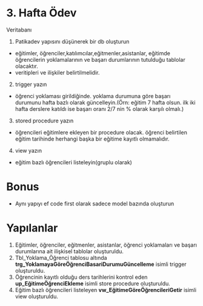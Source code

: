 # 3. Hafta Ödev
Veritabanı 
1. Patikadev yapısını düşünerek bir db oluşturun
  - eğitimler, öğrenciler,katılımcılar,eğitmenler,asistanlar, eğitimde öğrencilerin yoklamalarının ve başarı durumlarının tutulduğu tablolar olacaktır.
  - veritipleri ve ilişkiler belirtilmelidir.
2. trigger yazın
  - öğrenci yoklaması girildiğinde. yoklama durumuna göre başarı durumunu hafta bazlı olarak güncelleyin.(Örn: eğitim 7 hafta olsun. ilk iki hafta derslere katıldı ise başarı oranı 2/7 nin % olarak karşılı olmalı.)
3. stored procedure yazın
  - öğrencileri eğitimlere ekleyen bir procedure olacak. öğrenci belirtilen eğitim tarihinde herhangi başka bir eğitime kayıtlı olmamalıdır.
4. view yazın
  - eğitim bazlı öğrencileri listeleyin(gruplu olarak)

# Bonus
- Aynı yapıyı ef code first olarak sadece model bazında oluşturun

# Yapılanlar

1. Eğitimler, öğrenciler, eğitmenler, asistanlar, öğrenci yoklamaları ve başarı durumlarına ait ilişkisel tablolar oluşturuldu.
2. Tbl_Yoklama_Öğrenci tablosu altında **trg_YoklamayaGöreÖğrenciBasariDurumuGüncelleme** isimli trigger oluşturuldu.
3. Öğrencinin kayıtlı olduğu ders tarihlerini kontrol eden **up_EğitimeÖğrenciEkleme** isimli store procedure oluşturuldu.
4. Eğitim bazlı öğrencileri listeleyen **vw_EğitimeGöreÖğrencileriGetir** isimli view oluşturuldu.
